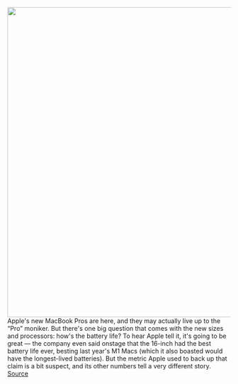 <img src='https://cdn.vox-cdn.com/thumbor/nAswDkmJJxft-Pa8PuusCP5gFpE=/0x0:2880x1600/1200x800/filters:focal(1210x570:1670x1030)/cdn.vox-cdn.com/uploads/chorus_image/image/70015926/Screen_Shot_2021_10_18_at_8.43.20_PM.0.png' width='700px' /><br/>
Apple's new MacBook Pros are here, and they may actually live up to the “Pro” moniker. But there's one big question that comes with the new sizes and processors: how's the battery life? To hear Apple tell it, it's going to be great — the company even said onstage that the 16-inch had the best battery life ever, besting last year's M1 Macs (which it also boasted would have the longest-lived batteries). But the metric Apple used to back up that claim is a bit suspect, and its other numbers tell a very different story.
<a href='https://www.theverge.com/22733390/macbook-pro-14-16-inch-battery-life-question-usage-processors'> Source <a/>